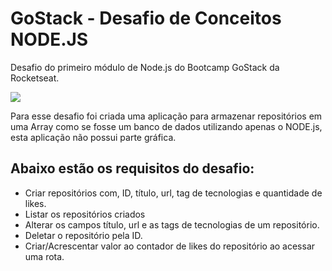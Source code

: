 # GoStack - Desafio de Conceitos NODE.JS

Desafio do primeiro módulo de Node.js do Bootcamp GoStack da Rocketseat.

![](https://camo.githubusercontent.com/d25397e9df01fe7882dcc1cbc96bdf052ffd7d0c/68747470733a2f2f73746f726167652e676f6f676c65617069732e636f6d2f676f6c64656e2d77696e642f626f6f7463616d702d676f737461636b2f6865616465722d6465736166696f732e706e67)

Para esse desafio foi criada uma aplicação para armazenar repositórios em uma Array como se fosse um banco de dados utilizando apenas o NODE.js, esta aplicação não possui parte gráfica.

## Abaixo estão os requisitos do desafio:
* Criar repositórios com, ID, título, url, tag de tecnologias e quantidade de likes.
* Listar os repositórios criados
* Alterar os campos título, url e as tags de tecnologias de um repositório.
* Deletar o repositório pela ID.
* Criar/Acrescentar valor ao contador de likes do repositório ao acessar uma rota.
